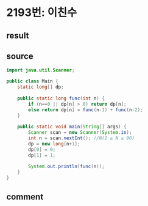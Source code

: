 2193번: 이친수
==================

result
------


source
------
```java
import java.util.Scanner;

public class Main {
	static long[] dp;
	
	public static long func(int n) {
		if (n==0 || dp[n] > 0) return dp[n];
		else return dp[n] = func(n-1) + func(n-2);
	}
	
	public static void main(String[] args) {
		Scanner scan = new Scanner(System.in);
		int n = scan.nextInt(); //N(1 ≤ N ≤ 90)
		dp = new long[n+1];
		dp[0] = 0;
		dp[1] = 1;
		
		System.out.println(func(n));
	}
}
```

comment
-----

